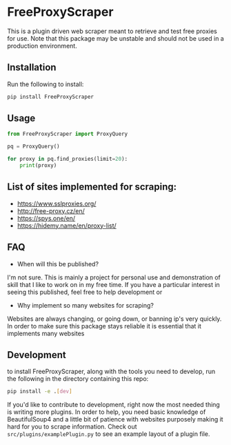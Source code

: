 # FreeProxyScraper
This is a plugin driven web scraper meant to retrieve and test free proxies for use. Note that this package may be unstable and should not be used in a production environment.

## Installation
Run the following to install:

```bash
pip install FreeProxyScraper
```

## Usage

```python
from FreeProxyScraper import ProxyQuery

pq = ProxyQuery()

for proxy in pq.find_proxies(limit=20):
    print(proxy)
```

## List of sites implemented for scraping:
- https://www.sslproxies.org/
- http://free-proxy.cz/en/
- https://spys.one/en/
- https://hidemy.name/en/proxy-list/

## FAQ
- When will this be published?

I'm not sure. This is mainly a project for personal use and demonstration of skill that I like to work on in my free time. If you have a particular interest in seeing this published, feel free to help development or 

- Why implement so many websites for scraping?

Websites are always changing, or going down, or banning ip's very quickly. In order to make sure this package stays reliable it is essential that it implements many websites

## Development
to install FreeProxyScraper, along with the tools you need to develop, run the following in the directory containing this repo:

```bash
pip install -e .[dev]
```

If you'd like to contribute to development, right now the most needed thing is writing more plugins. In order to help, you need basic knowledge of BeautifulSoup4 and a little bit of patience with websites purposely making it hard for you to scrape information. Check out `src/plugins/examplePlugin.py` to see an example layout of a plugin file.